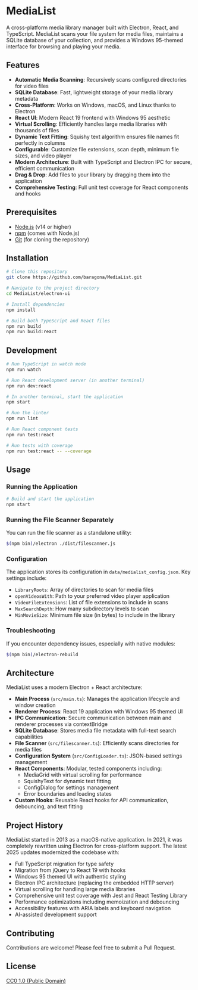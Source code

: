 # MediaList

A cross-platform media library manager built with Electron, React, and TypeScript. MediaList scans your file system for media files, maintains a SQLite database of your collection, and provides a Windows 95-themed interface for browsing and playing your media.

## Features

- **Automatic Media Scanning**: Recursively scans configured directories for video files
- **SQLite Database**: Fast, lightweight storage of your media library metadata
- **Cross-Platform**: Works on Windows, macOS, and Linux thanks to Electron
- **React UI**: Modern React 19 frontend with Windows 95 aesthetic
- **Virtual Scrolling**: Efficiently handles large media libraries with thousands of files
- **Dynamic Text Fitting**: Squishy text algorithm ensures file names fit perfectly in columns
- **Configurable**: Customize file extensions, scan depth, minimum file sizes, and video player
- **Modern Architecture**: Built with TypeScript and Electron IPC for secure, efficient communication
- **Drag & Drop**: Add files to your library by dragging them into the application
- **Comprehensive Testing**: Full unit test coverage for React components and hooks

## Prerequisites

- [Node.js](https://nodejs.org/) (v14 or higher)
- [npm](https://www.npmjs.com/) (comes with Node.js)
- [Git](https://git-scm.com/) (for cloning the repository)

## Installation

```bash
# Clone this repository
git clone https://github.com/baragona/MediaList.git

# Navigate to the project directory
cd MediaList/electron-ui

# Install dependencies
npm install

# Build both TypeScript and React files
npm run build
npm run build:react
```

## Development

```bash
# Run TypeScript in watch mode
npm run watch

# Run React development server (in another terminal)
npm run dev:react

# In another terminal, start the application
npm start

# Run the linter
npm run lint

# Run React component tests
npm run test:react

# Run tests with coverage
npm run test:react -- --coverage
```

## Usage

### Running the Application

```bash
# Build and start the application
npm start
```

### Running the File Scanner Separately

You can run the file scanner as a standalone utility:

```bash
$(npm bin)/electron ./dist/filescanner.js
```

### Configuration

The application stores its configuration in `data/medialist_config.json`. Key settings include:

- `LibraryRoots`: Array of directories to scan for media files
- `openVideosWith`: Path to your preferred video player application
- `VideoFileExtensions`: List of file extensions to include in scans
- `MaxSearchDepth`: How many subdirectory levels to scan
- `MinMovieSize`: Minimum file size (in bytes) to include in the library

### Troubleshooting

If you encounter dependency issues, especially with native modules:

```bash
$(npm bin)/electron-rebuild
```

## Architecture

MediaList uses a modern Electron + React architecture:

- **Main Process** (`src/main.ts`): Manages the application lifecycle and window creation
- **Renderer Process**: React 19 application with Windows 95 themed UI
- **IPC Communication**: Secure communication between main and renderer processes via contextBridge
- **SQLite Database**: Stores media file metadata with full-text search capabilities
- **File Scanner** (`src/filescanner.ts`): Efficiently scans directories for media files
- **Configuration System** (`src/ConfigLoader.ts`): JSON-based settings management
- **React Components**: Modular, tested components including:
  - MediaGrid with virtual scrolling for performance
  - SquishyText for dynamic text fitting
  - ConfigDialog for settings management
  - Error boundaries and loading states
- **Custom Hooks**: Reusable React hooks for API communication, debouncing, and text fitting

## Project History

MediaList started in 2013 as a macOS-native application. In 2021, it was completely rewritten using Electron for cross-platform support. The latest 2025 updates modernized the codebase with:

- Full TypeScript migration for type safety
- Migration from jQuery to React 19 with hooks
- Windows 95 themed UI with authentic styling
- Electron IPC architecture (replacing the embedded HTTP server)
- Virtual scrolling for handling large media libraries
- Comprehensive unit test coverage with Jest and React Testing Library
- Performance optimizations including memoization and debouncing
- Accessibility features with ARIA labels and keyboard navigation
- AI-assisted development support

## Contributing

Contributions are welcome! Please feel free to submit a Pull Request.

## License

[CC0 1.0 (Public Domain)](LICENSE.md)